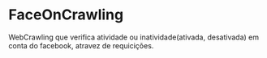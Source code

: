 # FaceOnCrawling
WebCrawling que verifica atividade ou inatividade(ativada, desativada) em conta do facebook, atravez de requicições.
